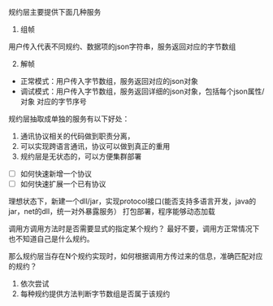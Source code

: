 规约层主要提供下面几种服务

1. 组帧

  用户传入代表不同规约、数据项的json字符串，服务返回对应的字节数组

2. 解帧

  - 正常模式：用户传入字节数组，服务返回对应的json对象
  - 调试模式：用户传入字节数组，服务返回详细的json对象，包括每个json属性/对象 对应的字节序号


规约层抽取成单独的服务有以下好处：
1. 通讯协议相关的代码做到职责分离，
2. 可以实现跨语言通讯，协议可以做到真正的重用
3. 规约层是无状态的，可以方便集群部署


- [ ] 如何快速新增一个协议
- [ ] 如何快速扩展一个已有协议

理想状态下，新建一个dll/jar，实现protocol接口(能否支持多语言开发，java的jar，net的dll，统一对外暴露服务）
打包部署，程序能够动态加载

调用方调用方法时是否需要显式的指定某个规约？
最好不要，调用方正常情况下也不知道自己是什么规约。

那么规约层当存在N个规约实现时，如何根据调用方传过来的信息，准确匹配对应的规约？

1. 依次尝试
2. 每种规约提供方法判断字节数组是否属于该规约